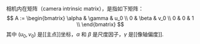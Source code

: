 相机内在矩阵（camera intrinsic matrix），是指如下矩阵：
$$
A
:=
\begin{bmatrix}
	\alpha & \gamma & u_0 \\
	0 & \beta & v_0 \\
	0 & 0 & 1 \\
\end{bmatrix}
$$
其中 $(u_0,v_0)$ 是[[主点]]坐标，$\alpha$ 和 $\beta$ 是尺度因子，$\gamma$ 是[[像轴偏度]].
